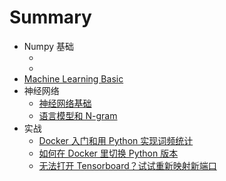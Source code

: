 # Summary


* Numpy 基础
	* []()
	* []()
* [Machine Learning Basic](MachineLearningBasic.md)
* 神经网络
	* [神经网络基础](NeuroNetwork/171104NgNote-1.md)
	* [语言模型和 N-gram](NeuroNetwork/170312DL2-LM&N-gram.md)
* 实战
	* [Docker 入门和用 Python 实现词频统计](Practice/170303DL1-Docker&WordFrequency.md)
	* [如何在 Docker 里切换 Python 版本](Practice/171021DL3-How2UsePy3InDocker.md)
	* [无法打开 Tensorboard？试试重新映射新端口](Practice/171103DL4-ProblemWithTensorboard.md)
